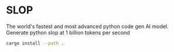 # SLOP

The world's fastest and most advanced python code gen AI model. Generate python slop at 1 billion tokens per second

```bash
cargo install --path .
```
